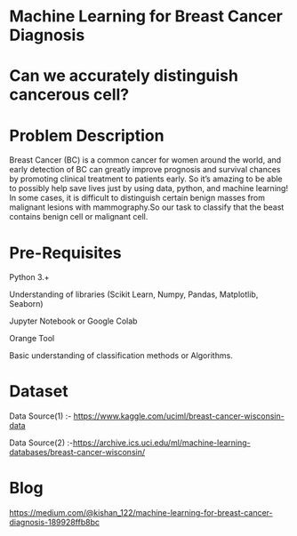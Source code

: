 # Machine Learning for Breast Cancer Diagnosis
# Can we accurately distinguish cancerous cell?


# Problem Description
Breast Cancer (BC) is a common cancer for women around the world, and early detection of BC can greatly improve prognosis and survival chances by promoting clinical treatment to patients early. So it’s amazing to be able to possibly help save lives just by using data, python, and machine learning!
In some cases, it is difficult to distinguish certain benign masses from malignant lesions with mammography.So our task to classify that the beast contains benign cell or malignant cell.

# Pre-Requisites
  Python 3.+
  
  Understanding of libraries (Scikit Learn, Numpy, Pandas, Matplotlib, Seaborn)
  
  Jupyter Notebook or Google Colab
  
  Orange Tool
  
  Basic understanding of classification methods or Algorithms.
  
  
# Dataset
Data Source(1) :- https://www.kaggle.com/uciml/breast-cancer-wisconsin-data

Data Source(2) :-https://archive.ics.uci.edu/ml/machine-learning-databases/breast-cancer-wisconsin/

# Blog
https://medium.com/@kishan_122/machine-learning-for-breast-cancer-diagnosis-189928ffb8bc
